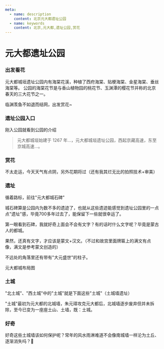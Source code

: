 ```yaml
---
meta:
  - name: description
    content: 北京元大都遗址公园
  - name: keywords
    content: 北京,元大都,遗址公园,赏花
---
```

# 元大都遗址公园

### 出发看花

元大都城垣遗址公园内有海棠花溪，种植了西府海棠、贴梗海棠、金星海棠、垂丝海棠等。
公园的海棠花节是与香山植物园的桃花节、玉渊潭的樱花节并称的北京春天的三大花节之一。

临渊羡鱼不如退而结网，出发赏花~

<ImgView title="元大都遗址公园" url="https://z.wiki/autoupload/2022-09-10/b5234fbd424c4634bd68da042e7f11e7.image.png" />

### 遗址公园入口

刚入公园就看到公园的介绍

> 元大都城垣始建于 1267 年...，元大都城垣遗址公园，西起京藏高速，东至京城高速...。

<ImgView title="元大都城垣" url="https://z.wiki/images/20220417/a31fa9c0439748329093a296747b2774.png" />

### 赏花

不太走运，今天天气有点阴，另外花期将过（还有我其烂无比的拍照技术+审美）

<ImgView title="赏花" url="https://z.wiki/images/20220417/ed457ea07f104e9597abcc7de6a8774a.png" />

<ImgView title="赏花" url="https://z.wiki/images/20220417/b42023e06afc49a29fa6c8c50b3725a1.png" />

<ImgView title="赏花" url="https://z.wiki/images/20220417/6e2b479ed2184a02bfb0977f2bcfba8b.png" />

<ImgView title="赏花" url="https://z.wiki/images/20220417/d05c1bcffe8a4c9189e2120454883661.png" />

<ImgView title="赏花" url="https://z.wiki/images/20220417/e35c47501e3d42d0aee33833f6e0215a.png" />

<ImgView title="赏花" url="https://z.wiki/images/20220417/2935566c861a4d09a10cf1e513784352.png" />

<ImgView title="赏花" url="https://z.wiki/images/20220417/81c3513665754a2cb715f24cfc2b7fed.png" />

<ImgView title="赏花" url="https://z.wiki/images/20220417/4fca6ac834454c42ac0bbb791610c3b4.png" />

<ImgView title="赏花" url="https://z.wiki/images/20220417/1c7db4fe2bc7410ca721238552f39bd8.png" />

<ImgView title="赏花" url="https://z.wiki/images/20220417/f7acb79841e5494fbe26d829acc5cddd.png" />

<ImgView title="赏花" url="https://z.wiki/images/20220417/95b0900a1308447aa22a648b3af1859a.png" />

<ImgView title="赏花" url="https://z.wiki/images/20220417/d6b0c1b7f25e473fa327a6bff1f75381.png" />

### 遗址

循着路标，前往"元大都城石碑"

<ImgView title="元大都遗址" url="https://z.wiki/images/20220417/c9bf460b6889412fb55e64f9ecf7c4c8.png" />

城石碑算是公园内为数不多的遗迹了，也就从这些遗迹能感觉到遗址公园里的一点点"遗址"感，毕竟700多年过去了，能保留下一些就很幸运了。

<ImgView title="元大都遗址" url="https://z.wiki/images/20220417/afe3cc7ac11d4fcb981afe9391392c34.png" />

第一眼看到石碑，我就好奇上面会不会有文字？有的话时什么文字呢？毕竟是蒙古人的都城。

<ImgView title="元大都遗址" url="https://z.wiki/images/20220417/ffb039decd1e47a8ae41abf4a1ceede4.png" />

果然，还真有文字，才应该是蒙文+汉文。（不过和故宫里面牌匾上的满文有点像，满文是参考蒙文创造的）

不远处的角落里还有带有"大元盛世"的柱子。

<ImgView title="元大都遗址" url="https://z.wiki/images/20220417/96fb2587f7294f3aae82bd570876ad2c.png" />

元大都城布局图

<ImgView title="元大都遗址" url="https://z.wiki/images/20220417/6ab58d57c3b94d48bdf970ac086ff8ab.png" />

### 土城

"北土城"、"西土城"中的"土城"就是下面这些"土城"（土城墙遗址）

<ImgView title="土城" url="https://z.wiki/images/20220417/72b1478888354146bb8695400317f687.png" />

<ImgView title="土城" url="https://z.wiki/images/20220417/aba867aa006b4a2d9af00274709a1519.png" />

<ImgView title="土城" url="https://z.wiki/images/20220417/e99fe9c942154fcf87370b4996c0e8ac.png" />

<ImgView title="土城" url="https://z.wiki/images/20220417/ab8a9481055d41218c724745bf578169.png" />

"土城"最初为元大都的北城墙，朱元璋攻克元大都后，北城墙逐步废弃但并未拆除，至今已变为一座座土山、土墙，既：土城。

### 好奇

好奇这些土城墙该如何保护呢？常年的风水雨淋难道不会像南城墙一样沦为土丘、逐渐消失吗？🤔

<TheEnd />

